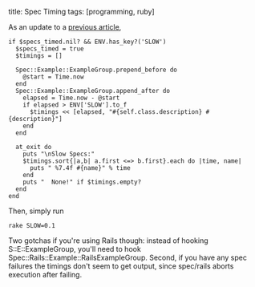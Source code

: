 title:  Spec Timing
tags:   [programming, ruby]

As an update to a [previous article](http://blog.tracefunc.com/2007/01/23/test-timing),

    if $specs_timed.nil? && ENV.has_key?('SLOW')
      $specs_timed = true
      $timings = []

      Spec::Example::ExampleGroup.prepend_before do
        @start = Time.now
      end
      Spec::Example::ExampleGroup.append_after do
        elapsed = Time.now - @start
        if elapsed > ENV['SLOW'].to_f
          $timings << [elapsed, "#{self.class.description} #{description}"]
        end
      end

      at_exit do
        puts "\nSlow Specs:"
        $timings.sort{|a,b| a.first <=> b.first}.each do |time, name|
          puts " %7.4f #{name}" % time
        end
        puts "  None!" if $timings.empty?
      end
    end

Then, simply run

    rake SLOW=0.1

Two gotchas if you're using Rails though: instead of hooking S::E::ExampleGroup, you'll need to hook Spec::Rails::Example::RailsExampleGroup.  Second, if you have any spec failures the timings don't seem to get output, since spec/rails aborts execution after failing.

